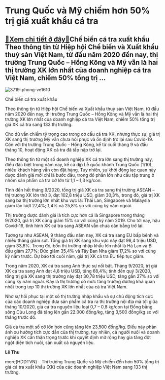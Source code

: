 Trung Quốc và Mỹ chiếm hơn 50% trị giá xuất khẩu cá tra
=======================================================

[:gift:Xem chi tiết ở đây:gift:](https://hddtvn.com/trung-quoc-va-my-chiem-hon-50-tri-gia-xuat-khau-ca-tra/)Chế biến cá tra xuất khẩu Theo thông tin từ Hiệp hội Chế biến và Xuất khẩu thuỷ sản Việt Nam, từ đầu năm 2020 đến nay, thị trường Trung Quốc – Hồng Kông và Mỹ vẫn là hai thị trường XK lớn nhất của doanh nghiệp cá tra Việt Nam, chiếm 50% tổng trị …
-------------------------------------------------------------------------------------------------------------------------------------------------------------------------------------------------------------------------------------------------------





![3719-phong-ve1610](https://haiquanonline.com.vn/stores/news_dataimages/thanhnt/062020/15/10/in_article/3719_phong_ve16.10.jpg?rt=20201021090129 "Trung Quốc và Mỹ chiếm hơn 50% trị giá xuất khẩu cá tra")


Chế biến cá tra xuất khẩu



Theo thông tin từ Hiệp hội Chế biến và Xuất khẩu thuỷ sản Việt Nam, từ đầu năm 2020 đến nay, thị trường Trung Quốc – Hồng Kông và Mỹ vẫn là hai thị trường XK lớn nhất của doanh nghiệp cá tra Việt Nam, chiếm 50% tổng trị giá XK cá tra sang 133 thị trường.


Cho dù vẫn chiếm tỷ trọng cao trong cơ cấu cá tra XK, nhưng thực sự, giá trị XK sang thị trường Mỹ vẫn chưa hồi phục và ổn định trở lại sau Covid-19. Còn với thị trường Trung Quốc – Hồng Kông, kể từ cuối tháng 9 và đầu tháng 10, hoạt động XK cá tra đã tấp nập trở lại.


Theo thông tin từ một số doanh nghiệp XK cá tra lớn sang thị trường này, điều đặc biệt trong năm nay, kể cả dịp Lễ quốc khánh Trung Quốc (1/10), nhiều khách hàng vẫn còn đặt hàng. Tuy nhiên, sự khởi động lạc quan này được đánh giá mới chỉ là bước đầu, trong đó phần lớn nhu cầu tập trung ở nhóm sản phẩm cá tra cỡ lớn từ 1,1 – 1,3 kg/con.


Tính đến hết tháng 9/2020, tổng trị giá XK cá tra sang thị trường ASEAN – thị trường XK lớn thứ 3, đạt 102,8 triệu USD, giảm 30,3%, trong đó, giá trị XK sang ba thị trường lớn nhất khu vực là: Thái Lan, Singapore và Malaysia giảm lần lượt 27,4%; 1,4% và 25,8% so với cùng kỳ năm ngoái.


Thị trường được đánh giá là tích cực hơn cả là Singapore trong tháng 9/2020, giá trị XK cũng giảm 15% so với cùng kỳ năm 2019. Cho tới nay, hậu Covid-19, tình hình XK cá tra sang ASEAN vẫn chưa cân bằng trở lại.


Tương tự như ASEAN, 9 tháng đầu năm nay, XK cá tra sang EU bấp bênh và nhiều tháng giảm sút. Tổng giá trị XK sang khu vực này đạt 98,4 triệu USD, giảm 33,8%. Trong đó, bốn thị trường nhập khẩu lớn nhất là Hà Lan và Bỉ đều giảm 27,7%; Đức giảm 35,4% và Tây Ban Nha giảm 17,2% so với cùng kỳ năm trước. Dự báo tới cuối năm, giá trị XK cá tra EU tiếp tục giảm.


Trong năm 2020, XK cá tra sang Anh thực sự nổi bật. Tháng 9/2020, trị giá XK cá tra sang Anh đạt 4,8 triệu USD, tăng 68,4%; tính đến quý 3/2020, tổng trị giá XK sang thị trường này đạt 30,78 triệu USD, tăng gần 27% so với cùng kỳ năm ngoái. Đây là thị trường có mức tăng trưởng dương khả quan nhất trong top 10 thị trường XK lớn nhất của cá tra Việt Nam.


Nhờ sự hồi phục tại một số thị trường nhập khẩu và sự chủ động tích cực của các doanh nghiệp đưa sản phẩm cá tra ra thị trường nội địa mà tới giữa tháng 10/2020, giá cá tra nguyên liệu loại 0,7 – 0,8 kg/con tại Đồng bằng sông Cửu Long đã tăng lên gần 22.000 đồng/kg, tăng 3,500 đồng/kg so với tháng trước đó.


Giá cá tra một số cỡ lớn hơn cũng tăng lên 23,500 đồng/kg. Điều này phản ánh xu hướng tích cực dần của thị trường, tuy nhiên, cả người nuôi và doanh nghiệp XK cần thận trọng trước khi quyết định mở rộng hay gia tăng đột ngột diện tích nuôi, sản xuất cá nguyên liệu.




**Lê Thu**



more(HDDTVN) – Thị trường Trung Quốc và Mỹ chiếm đến hơn 50% tổng trị giá cá tra xuất khẩu (XK) của các doanh nghiệp Việt Nam sang 133 thị trường.

